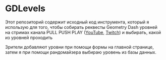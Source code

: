 # GDLevels

Этот репозиторий содержит исходный код инструмента, который я использую для того, чтобы собирать реквесты Geometry Dash уровней на стримах канала PULL PUSH PLAY ([YouTube](https://youtube.com/c/pullpushplay), [Twitch](https://twitch.tv/pullpushplay))
и выбирать, какой из уровней проходить

Зрители добавляют уровни при помощи формы на главной странице, затем я при помощи рандомайзера выбираю уровень из базы данных.
